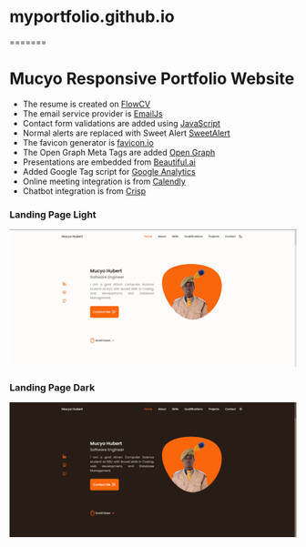 
# myportfolio.github.io
=======
# Mucyo Responsive Portfolio Website

- The resume is created on [FlowCV](https://flowcv.com/)
- The email service provider is [EmailJs](https://www.emailjs.com/)
- Contact form validations are added using [JavaScript](https://www.youtube.com/watch?v=fz8bwvn9lA4) 
- Normal alerts are replaced with Sweet Alert [SweetAlert](https://sweetalert.js.org)
- The favicon generator is [favicon.io](https://favicon.io/favicon-generator/)
- The Open Graph Meta Tags are added [Open Graph](https://ogp.me/)
- Presentations are  embedded from [Beautiful.ai](https://www.beautiful.ai)
- Added Google Tag script for [Google Analytics](https://analytics.google.com)
- Online meeting integration is from [Calendly](https://calendly.com/)
- Chatbot integration is from [Crisp](https://crisp.chat/en/)

### Landing Page Light

![preview img](./assets/snaps/light.png)

### Landing Page Dark

![preview img](./assets/snaps/dark.png)
